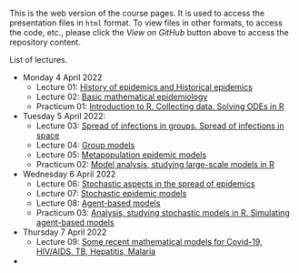 This is the web version of the course pages. It is used to access the presentation files in `html` format. To view files in other formats, to access the code, etc., please click the *View on GitHub* button above to access the repository content.

List of lectures.
- Monday 4 April 2022
  - Lecture 01: [History of epidemics and Historical epidemics](2022_04_3MC_EpiModelling_L01_HistoryOfEpidemics.html)
  - Lecture 02: [Basic mathematical epidemiology](2022_04_3MC_EpiModelling_L02_BasicMathEpi.html)
  - Practicum 01: [Introduction to R. Collecting data. Solving ODEs in R](2022_04_3MC_EpiModelling_P01_IntroR_Data_SolvingODE.html)
- Tuesday 5 April 2022:
  - Lecture 03: [Spread of infections in groups. Spread of infections in space](2022_04_3MC_EpiModelling_L03_SpreadInGroups_SpreadInSpace.html)
  - Lecture 04: [Group models](2022_04_3MC_EpiModelling_L04_GroupModels.html)
  - Lecture 05: [Metapopulation epidemic models](2022_04_3MC_EpiModelling_L05_MetapopulationModels.html)
  - Practicum 02: [Model analysis, studying large-scale models in R](2022_04_3MC_EpiModelling_P02_Analysis_LargeScaleModels.html)
- Wednesday 6 April 2022
  - Lecture 06: [Stochastic aspects in the spread of epidemics](2022_04_3MC_EpiModelling_L06_StochasticAspectsInSpread.html)
  - Lecture 07: [Stochastic epidemic models](2022_04_3MC_EpiModelling_L07_StochasticEpidemicModels.html)
  - Lecture 08: [Agent-based models](2022_04_3MC_EpiModelling_L08_AgentBasedModels.html)
  - Practicum 03: [Analysis, studying stochastic models in R. Simulating agent-based models](2022_04_3MC_EpiModelling_P03_IntroR_Data_SolvingODE.html)
- Thursday 7 April 2022
  - Lecture 09: [Some recent mathematical models for Covid-19, HIV/AIDS, TB, Hepatitis, Malaria](2022_04_3MC_EpiModelling_L09_RecentMathematicalModels.html)
- 